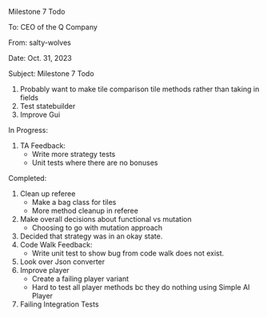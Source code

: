 Milestone 7 Todo

To: CEO of the Q Company

From: salty-wolves

Date: Oct. 31, 2023

Subject: Milestone 7 Todo


1. Probably want to make tile comparison tile methods rather than taking in fields
2. Test statebuilder
3. Improve Gui

In Progress:
1. TA Feedback:
   - Write more strategy tests
   - Unit tests where there are no bonuses

Completed:
1. Clean up referee
   - Make a bag class for tiles
   - More method cleanup in referee
2. Make overall decisions about functional vs mutation
   - Choosing to go with mutation approach
3. Decided that strategy was in an okay state.
4. Code Walk Feedback:
   - Write unit test to show bug from code walk does not exist.
5. Look over Json converter
6. Improve player
   - Create a failing player variant
   - Hard to test all player methods bc they do nothing using Simple AI Player
7. Failing Integration Tests
